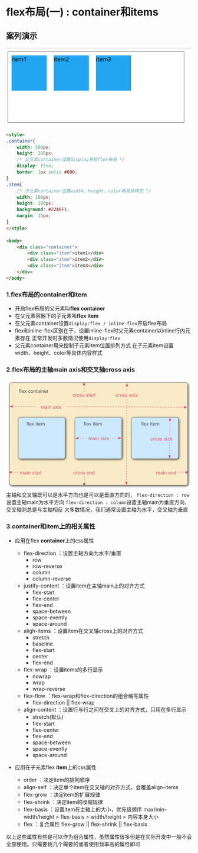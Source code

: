 # flex布局(一) : container和items
## 案列演示
![案例](../../notes/images/案例.png)

``` html
<style>
.container{
    width: 500px;
    height: 200px;
    /* 父元素container设置display开启flex布局 */
    display: flex;
    border: 1px solid #000;
}
.item{
    /* 子元素container设置width、height、color等具体样式 */
    width: 100px;
    height: 100px;
    background: #22A6F1;
    margin: 10px;
}
</style>

<body>
    <div class="container">
        <div class="item">item1</div>
        <div class="item">item2</div>
        <div class="item">item3</div>
    </div>
</body>
```


### 1.flex布局的container和item
- 开启flex布局的父元素叫**flex container**
- 在父元素容器下的子元素叫**flex item**
- 在父元素container设置`display:flex / inline-flex`开启flex布局
- flex和inline-flex区别在于，设置inline-flex时父元素container以inline行内元素存在
正常开发时多数情况使用`display:flex`
- 父元素container用来控制子元素item位置排列方式
在子元素item设置width、height、color等具体内容样式

### 2.flex布局的主轴main axis和交叉轴cross axis
![案例](../../notes/images/axios.png)
主轴和交叉轴既可以是水平方向也是可以是垂直方向的，
`flex-direction : row`设置主轴main为水平方向
`flex-direction : column`设置主轴main为垂直方向，交叉轴则总是与主轴相反
大多数情况，我们通常设置主轴为水平，交叉轴为垂直


### 3.container和item上的相关属性
- 应用在flex **container**上的css属性

    - flex-direction ：设置主轴方向为水平/垂直
        - row
        - row-reverse
        - column
        - column-reverse
    - justify-content ：设置item在主轴main上的对齐方式
        - flex-start
        - flex-center
        - flex-end
        - space-between
        - space-evently
        - space-around
    - aligh-items ：设置item在交叉轴cross上的对齐方式
        - stretch
        - baseline
        - flex-start
        - center
        - flex-end
    - flex-wrap ：设置items的多行显示
        - nowrap
        - wrap
        - wrap-reverse
    - flex-flow ：flex-wrap和flex-direction的组合缩写属性
        - flex-direction || flex-wrap
    - align-content ：设置行与行之间在交叉上的对齐方式，只用在多行显示
        - stretch(默认)
        - flex-start
        - flex-center
        - flex-end
        - space-between
        - space-evently
        - space-around

- 应用在子元素flex **item**上的css属性
    - order ：决定item的排列顺序
    - align-self ：决定单个item在交叉轴的对齐方式，会覆盖align-items
    - flex-grow ：决定item的扩展规律
    - flex-shrink ：决定item的收缩规律
    - flex-basis  ：设置item在主轴上的大小，优先级顺序 max/min-width/height > flex-basis > width/height > 内容本身大小
    - flex ：复合属性 flex-grow || flex-shrink || flex-basis

以上这些属性有些是可以作为组合属性，虽然属性很多但是在实际开发中一般不会全部使用。只需要挑几个需要的或者使用频率高的属性即可